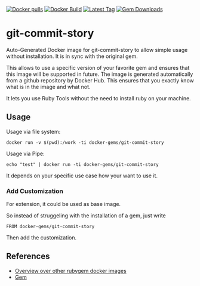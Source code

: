 [![Docker pulls](https://img.shields.io/docker/pulls/rubygem/git-commit-story.svg)](https://hub.docker.com/r/rubygem/git-commit-story/)
[![Docker Build](https://img.shields.io/docker/automated/rubygem/git-commit-story.svg)](https://hub.docker.com/r/rubygem/git-commit-story/)
[![Latest Tag](https://img.shields.io/github/tag/docker-rubygem/git-commit-story.svg)](https://hub.docker.com/r/rubygem/git-commit-story/)
[![Gem Downloads](https://img.shields.io/gem/dt/git-commit-story.svg)](https://rubygems.org/gems/git-commit-story/)
# git-commit-story

Auto-Generated Docker image for git-commit-story to allow simple usage without installation.
It is in sync with the original gem.

This allows to use a specific version of your favorite gem and ensures that this image will be supported in future.
The image is generated automatically from a github repository by Docker Hub.
This ensures that you exactly know what is in the image and what not.

It lets you use Ruby Tools without the need to install ruby on your machine.

## Usage

Usage via file system:

`docker run -v $(pwd):/work -ti docker-gems/git-commit-story`

Usage via Pipe:

`echo "test" | docker run -ti docker-gems/git-commit-story`

It depends on your specific use case how your want to use it.

### Add Customization

For extension, it could be used as base image.

So instead of struggeling with the installation of a gem, just write

`FROM docker-gems/git-commit-story`

Then add the customization.

## References

 - [Overview over other rubygem docker images](https://github.com/thinkbot/docker-rubygem)
 - [Gem](https://rubygems.org/gems/git-commit-story/)
